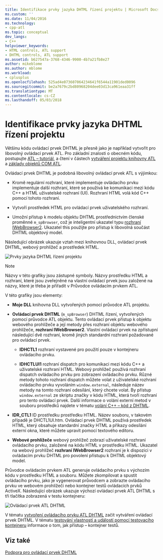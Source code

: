 ```yaml
---
title: Identifikace prvky jazyka DHTML řízení projektu | Microsoft Docs
ms.custom: ''
ms.date: 11/04/2016
ms.technology:
- cpp-atl
ms.topic: conceptual
dev_langs:
- C++
helpviewer_keywords:
- HTML controls, ATL support
- DHTML controls, ATL support
ms.assetid: b627547a-3768-4346-9900-4b7a21fb8e27
author: mikeblome
ms.author: mblome
ms.workload:
- cplusplus
ms.openlocfilehash: 525ad4e073607064234641f6544a11901ded0096
ms.sourcegitcommit: be2a7679c2bd80968204dee03d13ca961eaa31ff
ms.translationtype: MT
ms.contentlocale: cs-CZ
ms.lasthandoff: 05/03/2018
---
```

# <a name="identifying-the-elements-of-the-dhtml-control-project"></a>Identifikace prvky jazyka DHTML řízení projektu
Většinu kódu ovládací prvek DHTML je přesně jako je například vytvořit pro libovolný ovládací prvek ATL. Pro základní znalosti o obecném kódu, postupujte [ATL – tutoriál](../atl/active-template-library-atl-tutorial.md), a čtení v částech [vytváření projektu knihovny ATL](../atl/reference/creating-an-atl-project.md) a [základy objektů COM ATL](../atl/fundamentals-of-atl-com-objects.md).  
  
 Ovládací prvek DHTML je podobná libovolný ovládací prvek ATL s výjimkou:  
  
-   Kromě regulární rozhraní, které implementuje ovládacího prvku implementuje další rozhraní, které se používá ke komunikaci mezi kódu C++ a HTML uživatelské rozhraní (UI). Rozhraní HTML volá kód C++ pomocí tohoto rozhraní.  
  
-   Vytvoří prostředek HTML pro ovládací prvek uživatelského rozhraní.  
  
-   Umožní přístup k modelu objektu DHTML prostřednictvím členské proměnné `m_spBrowser`, což je inteligentní ukazatel typu [rozhraní IWebBrowser2](https://msdn.microsoft.com/library/aa752127.aspx). Ukazatel this použijte pro přístup k libovolná součást DHTML objektový model.  
  
 Následující obrázek ukazuje vztah mezi knihovnou DLL, ovládací prvek DHTML, webový prohlížeč a prostředek HTML.  
  
 ![Prvky jazyka DHTML řízení projektu](../atl/media/vc52en1.gif "vc52en1")  
  
> [!NOTE]
>  Názvy v této grafiky jsou zástupné symboly. Názvy prostředku HTML a rozhraní, které jsou zveřejněné na vlastní ovládací prvek jsou založené na názvy, které je třeba je přiřadit v Průvodce ovládacím prvkem ATL.  
  
 V této grafiky jsou elementy:  
  
-   **Moje DLL** knihovna DLL vytvořených pomocí průvodce ATL projektu.  
  
-   **Ovládací prvek DHTML** (`m_spBrowser`) DHTML řízení, vytvořených pomocí průvodce ATL objektu. Tento ovládací prvek přístup k objektu webového prohlížeče a její metody přes rozhraní objektu webového prohlížeče, **rozhraní IWebBrowser2**. Vlastní ovládací prvek na zpřístupní následující dvě rozhraní, kromě jiných standardní rozhraní požadované pro ovládací prvek.  
  
    -   **IDHCTL1** rozhraní vystavené pro použití pouze v kontejneru ovládacího prvku.  
  
    -   **IDHCTLUI1** rozhraní dispatch pro komunikaci mezi kódu C++ a uživatelské rozhraní HTML. Webový prohlížeč používá rozhraní dispatch ovládacího prvku pro zobrazení ovládacího prvku. Různé metody tohoto rozhraní dispatch můžete volat z uživatelské rozhraní ovládacího prvku vyvoláním `window.external`, následuje název metody na tomto rozhraní odesílání, který chcete volat. By přístup `window.external` ze skriptu značky v kódu HTML, která tvoří rozhraní pro tento ovládací prvek. Další informace o volání externí metod v souboru prostředků najdete v tématu [volání C++ – kód z DHTML](../atl/calling-cpp-code-from-dhtml.md).  
  
-   **IDR_CTL1** ID prostředku prostředku HTML. Název souboru, v takovém případě je DHCTL1UI.htm. Ovládací prvek DHTML používá prostředek HTML, který obsahuje standardní značky HTML a příkazy odesílání externí okna, které můžete upravit pomocí textového editoru.  
  
-   **Webové prohlížeče** webový prohlížeč zobrazí uživatelské rozhraní ovládacího prvku, založené na kódu HTML v prostředku HTML. Ukazatel na webový prohlížeč **rozhraní IWebBrowser2** rozhraní je k dispozici v ovládacím prvku DHTML pro povolení přístupu k DHTML objektový model.  
  
 Průvodce ovládacím prvkem ATL generuje ovládacího prvku s výchozím kódu v prostředku HTML a souboru. Můžete zkompilovat a spustit ovládacího prvku, jako je vygenerovat průvodcem a zobrazte ovládacího prvku ve webovém prohlížeči nebo kontejner testů ovládacích prvků ActiveX. Následující obrázek ukazuje výchozí ovládací prvek ATL DHTML s tři tlačítka zobrazená v testu kontejneru:  
  
 ![Ovládací prvek ATL DHTML](../atl/media/vc52en2.gif "vc52en2")  
  
 V tématu [vytvoření ovládacího prvku ATL DHTML](../atl/creating-an-atl-dhtml-control.md) začít vytváření ovládací prvek DHTML. V tématu [testování vlastností a událostí pomocí testovacího kontejneru](../mfc/testing-properties-and-events-with-test-container.md) informace o tom, jak přístup – kontejner testů.  
  
## <a name="see-also"></a>Viz také  
 [Podpora pro ovládací prvek DHTML](../atl/atl-support-for-dhtml-controls.md)

